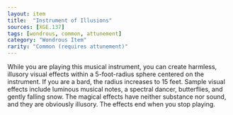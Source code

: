 ```yaml
---
layout: item
title:  "Instrument of Illusions"
sources: [XGE.137]
tags: [wondrous, common, attunement]
category: "Wondrous Item"
rarity: "Common (requires attunement)"
---
```


While you are playing this musical instrument, you can create harmless, illusory visual effects within a 5-foot-radius sphere centered on the instrument. If you are a bard, the radius increases to 15 feet. Sample visual effects include luminous musical notes, a spectral dancer, butterflies, and gently falling snow. The magical effects have neither substance nor sound, and they are obviously illusory. The effects end when you stop playing.